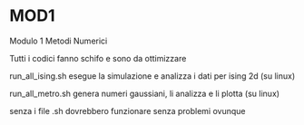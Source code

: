 # MOD1
Modulo 1 Metodi Numerici


Tutti i codici fanno schifo e sono da ottimizzare

run_all_ising.sh esegue la simulazione e analizza i dati per ising 2d (su linux)

run_all_metro.sh genera numeri gaussiani, li analizza e li plotta (su linux)

senza i file .sh dovrebbero funzionare senza problemi ovunque

